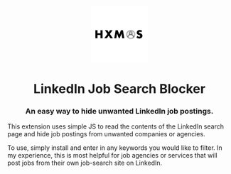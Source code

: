 <div align="center">
    <img src="https://raw.githubusercontent.com/SimGus/chrome-addon-v3-starter/master/logo/logo-128.png"/>
    <h1>LinkedIn Job Search Blocker</h1>
    <h3>An easy way to hide unwanted LinkedIn job postings.</h3>
</div>

This extension uses simple JS to read the contents of the LinkedIn search page and hide job postings from unwanted companies or agencies.

To use, simply install and enter in any keywords you would like to filter. In my experience, this is most helpful for job agencies or services that will post jobs from their own job-search site on LinkedIn.
